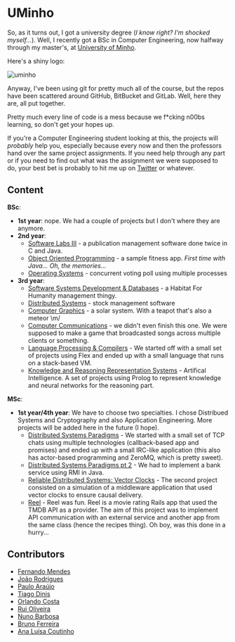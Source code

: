 # UMinho

So, as it turns out, I got a university degree (*I know right? I'm shocked myself...*). Well, I recently got a BSc in Computer Engineering, now halfway through my master's, at [University of Minho](https://www.uminho.pt/EN/).

Here's a shiny logo:

![uminho](http://www4.di.uminho.pt/~jmf/IMAGES/um_eeng.gif)

Anyway, I've been using git for pretty much all of the course, but the repos have been scattered around GitHub, BitBucket and GitLab. Well, here they are, all put together.

Pretty much every line of code is a mess because we f\*cking n00bs learning, so don't get your hopes up.

If you're a Computer Engineering student looking at this, the projects will *probably* help you, especially because every now and then the professors hand over the same project assignments. If you need help through any part or if you need to find out what was the assignment we were supposed to do, your best bet is probably to hit me up on [Twitter](https://twitter.com/fribmendes) or whatever.

## Content

**BSc**:

* **1st year**: nope. We had a couple of projects but I don't where they are anymore.
* **2nd year**:
  - [Software Labs III](https://github.com/frmendes/uminho/tree/master/02/LI3) - a publication management software done twice in C and Java.
  - [Object Oriented Programming](https://github.com/frmendes/uminho/tree/master/02/POO) - a sample fitness app. *First time with Java... Oh, the memories...*
  - [Operating Systems](https://github.com/frmendes/uminho/tree/master/02/SO) - concurrent voting poll using multiple processes
* **3rd year**:
  - [Software Systems Development & Databases](https://github.com/frmendes/uminho/tree/master/03/DSS_BD) - a Habitat For Humanity management thingy.
  - [Distributed Systems](https://github.com/frmendes/uminho/tree/master/03/SD) - stock management software
  - [Computer Graphics](https://github.com/frmendes/uminho/tree/master/03/CG) - a solar system. With a teapot that's also a meteor \\m/
  - [Computer Communications](https://github.com/frmendes/uminho/tree/master/03/CC) - we didn't even finish this one. We were supposed to make a game that broadcasted songs across multiple clients or something.
  - [Language Processing & Compilers](https://github.com/frmendes/uminho/tree/master/03/PL) - We started off with a small set of projects using Flex and ended up with a small language that runs on a stack-based VM.
  - [Knowledge and Reasoning Representation Systems](https://github.com/frmendes/uminho/tree/master/03/SRCR) - Artifical Intelligence. A set of projects using Prolog to represent knowledge and neural networks for the reasoning part.

**MSc**:
  * **1st year/4th year**: We have to choose two specialties. I chose Distribued Systems and Cryptography and also Application Engineering. More projects will be added here in the future (I hope).
    - [Distributed Systems Paradigms](https://github.com/frmendes/uminho/tree/master/04/PSD) - We started with a small set of TCP chats using multiple technologies (callback-based app and promises) and ended up with a small IRC-like application (this also has actor-based programming and ZeroMQ, which is pretty sweet).
    - [Distributed Systems Paradigms pt 2](https://github.com/JoRod94/dsc-bank-service-rmi) - We had to implement a bank service using RMI in Java.
    - [Reliable Distributed Systems: Vector Clocks](https://github.com/prccaraujo/-SDC-simple-vector-clocks) - The second project consisted on a simulation of a middleware application that used vector clocks to ensure causal delivery.
    - [Reel](https://github.com/frmendes/uminho/tree/master/04/EA/reel) - Reel was fun. Reel is a movie rating Rails app that used the TMDB API as a provider. The aim of this project was to implement API communication with an external service and another app from the same class (hence the recipes thing). Oh boy, was this done in a hurry...

## Contributors

* [Fernando Mendes](https://github.com/frmendes)
* [João Rodrigues](https://github.com/JoRod94)
* [Paulo Araújo](https://github.com/prccaraujo)
* [Tiago Dinis](https://github.com/tiagoddinis)
* [Orlando Costa](https://github.com/once16)
* [Rui Oliveira](https://github.com/ruioliveiras)
* [Nuno Barbosa](https://github.com/nunomcb)
* [Bruno Ferreira](https://github.com/chalkos)
* [Ana Luísa Coutinho](https://github.com/luisacpcoutinho)
